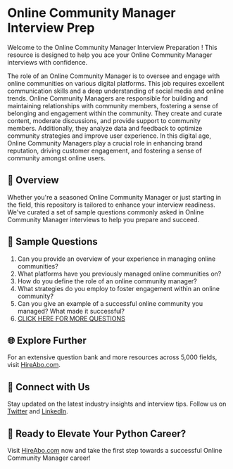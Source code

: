 # Online Community Manager Interview Prep

Welcome to the Online Community Manager Interview Preparation ! This resource is designed to help you ace your Online Community Manager interviews with confidence.

The role of an Online Community Manager is to oversee and engage with online communities on various digital platforms. This job requires excellent communication skills and a deep understanding of social media and online trends. Online Community Managers are responsible for building and maintaining relationships with community members, fostering a sense of belonging and engagement within the community. They create and curate content, moderate discussions, and provide support to community members. Additionally, they analyze data and feedback to optimize community strategies and improve user experience. In this digital age, Online Community Managers play a crucial role in enhancing brand reputation, driving customer engagement, and fostering a sense of community amongst online users.

## 🚀 Overview

Whether you're a seasoned Online Community Manager or just starting in the field, this repository is tailored to enhance your interview readiness. We've curated a set of sample questions commonly asked in Online Community Manager interviews to help you prepare and succeed.

## 📝 Sample Questions

1. Can you provide an overview of your experience in managing online communities?
2. What platforms have you previously managed online communities on?
3. How do you define the role of an online community manager?
4. What strategies do you employ to foster engagement within an online community?
5. Can you give an example of a successful online community you managed? What made it successful?
6. [CLICK HERE FOR MORE QUESTIONS](https://hireabo.com/job/8_4_12/Online%20Community%20Manager)

## 🌐 Explore Further

For an extensive question bank and more resources across 5,000 fields, visit [HireAbo.com](https://www.hireabo.com).

## 📱 Connect with Us

Stay updated on the latest industry insights and interview tips. Follow us on [Twitter](https://twitter.com/hireabo) and [LinkedIn](https://www.linkedin.com/in/hire-abo-3609972a8/).

## 🚀 Ready to Elevate Your Python Career?

Visit [HireAbo.com](https://www.hireabo.com) now and take the first step towards a successful Online Community Manager career!